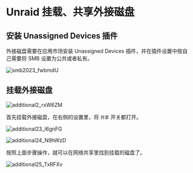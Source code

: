 # Unraid 挂载、共享外接磁盘

## 安装 Unassigned Devices 插件

外接磁盘需要在应用市场安装 Unassigned Devices 插件，并在插件设置中按自己需要将 SMB 设置为公共或者私有。

![smb2023_fwbmdU](https://img.slarker.me/wiki/smb2023_fwbmdU.png)

## 挂载外接磁盘

![additional2_rxW6ZM](https://img.slarker.me/wiki/additional2_rxW6ZM.png)

首先挂载外接磁盘，在右侧的设置里，将 `共享`  开关都打开。

![additional23_l6gnFG](https://img.slarker.me/wiki/additional23_l6gnFG.png)

![additional24_N9hWzD](https://img.slarker.me/wiki/additional24_N9hWzD.png)

按照上面步骤操作，就可以在网络共享里找到挂载的磁盘了。

![additional25_TxRFXv](https://img.slarker.me/wiki/additional25_TxRFXv.png)